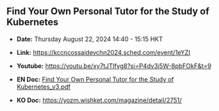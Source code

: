 
## Find Your Own Personal Tutor for the Study of Kubernetes
- **Date:** Thursday August 22, 2024 14:40 - 15:15 HKT
- **Link:** https://kccncossaidevchn2024.sched.com/event/1eYZI
- **Youtube:** https://youtu.be/xy7tJTIfyg8?si=P4dv3i5W-8pbFOkF&t=9
- **EN Doc:** [Find Your Own Personal Tutor for the Study of Kubernetes_v3.pdf](%5BPublish%5D%20Find%20Your%20Own%20Personal%20Tutor%20for%20the%20Study%20of%20Kubernetes_v3.pdf)

- **KO Doc:** https://yozm.wishket.com/magazine/detail/2751/

